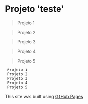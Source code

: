 # Projeto 'teste'

> Projeto 1

> Projeto 2

> Projeto 3

> Projeto 4

> Projeto 5

```
 Projeto 1
 Projeto 2
 Projeto 3
 Projeto 4
 Projeto 5

```

This site was built using [GitHub Pages](https://teste/)
